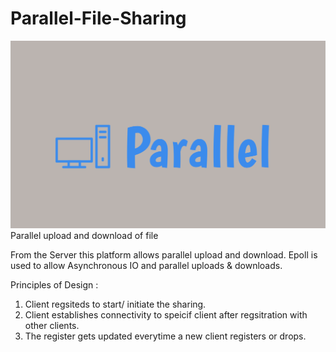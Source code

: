 # Parallel-File-Sharing

![parallel.png](parallel.png)
Parallel upload and download of file 

From the Server this platform allows parallel upload and download.
Epoll is used to allow Asynchronous IO and parallel uploads & downloads. 

Principles of Design :

1. Client regsiteds to start/ initiate the sharing.
2. Client establishes connectivity to speicif client after regsitration with other clients. 
3. The register gets updated everytime a new client registers or drops.

